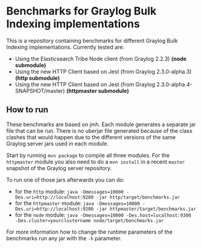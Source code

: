 # Benchmarks for Graylog Bulk Indexing implementations

This is a repository containing benchmarks for different Graylog Bulk Indexing implementations. Currently tested are:

  * Using the Elasticsearch Tribe Node client (from Graylog 2.2.3) **(node submodule)**
  * Using the new HTTP Client based on Jest (from Graylog 2.3.0-alpha.3) **(http submodule)**
  * Using the new HTTP Client based on Jest (from Graylog 2.3.0-alpha.4-SNAPSHOT/master) **(httpmaster submodule)**
 

## How to run

These benchmarks are based on jmh. Each module generates a separate jar file that can be run. There is no uberjar file generated because of the class clashes that would happen due to the different versions of the same Graylog server jars used in each module. 

Start by running `mvn package` to compile all three modules. For the `httpmaster` module you also need to do a `mvn install` in a recent `master` snapshot of the Graylog server repository.

To run one of those jars afterwards you can do:

 * for the `http` module: `java -Dmessages=10000 -Des.uri=http://localhost:9200 -jar http/target/benchmarks.jar`
 * for the `httpmaster` module: `java -Dmessages=10000 -Des.uri=http://localhost:9200 -jar httpmaster/target/benchmarks.jar`
 * for the `node` module: `java -Dmessages=10000 -Des.host=localhost:9300 -Des.cluster=yourclustername node/target/benchmarks.jar`

For more information how to change the runtime parameters of the benchmarks run any jar with the `-h` parameter.

